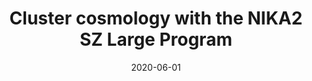 ---
title: "Cluster cosmology with the NIKA2 SZ Large Program"
collection: "co_procs"
permalink: /publications/2020EPJWC.22800017M
date: 2020-06-01
venue: "mm Universe @ NIKA2 - Observing the mm Universe with the NIKA2 Camera"
citation: "Mayet, F., Adam, R., Ade, P., et al. (2020), mm Universe @ NIKA2 - Observing the mm Universe with the NIKA2 Camera, 228, 00017."
---